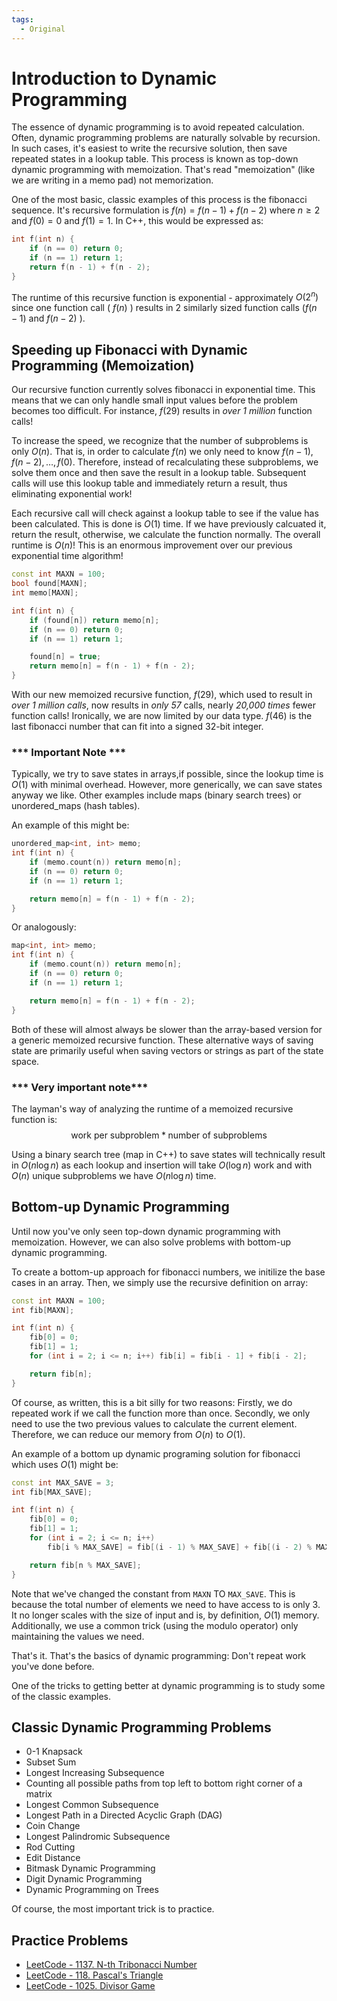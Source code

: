 ```yaml
---
tags:
  - Original
---
```


# Introduction to Dynamic Programming

The essence of dynamic programming is to avoid repeated calculation.  Often, dynamic programming problems are naturally solvable by recursion. In such cases, it's easiest to write the recursive solution, then save repeated states in a lookup table. This process is known as top-down dynamic programming with memoization. That's read "memoization" (like we are writing in a memo pad) not memorization.

One of the most basic, classic examples of this process is the fibonacci sequence. It's recursive formulation is $f(n) = f(n-1) + f(n-2)$ where $n \ge 2$ and $f(0)=0$ and $f(1)=1$. In C++, this would be expressed as:

```cpp
int f(int n) {
    if (n == 0) return 0;
    if (n == 1) return 1;
    return f(n - 1) + f(n - 2);
}
```

The runtime of this recursive function is exponential - approximately $O(2^n)$ since one function call ( $f(n)$ ) results in 2 similarly sized function calls ($f(n-1)$ and $f(n-2)$ ).

## Speeding up Fibonacci with Dynamic Programming (Memoization)

Our recursive function currently solves fibonacci in exponential time. This means that we can only handle small input values before the problem becomes too difficult. For instance, $f(29)$ results in *over 1 million* function calls!

To increase the speed, we recognize that the number of subproblems is only $O(n)$. That is, in order to calculate $f(n)$ we only need to know $f(n-1),f(n-2), \dots ,f(0)$. Therefore, instead of recalculating these subproblems, we solve them once and then save the result in a lookup table.  Subsequent calls will use this lookup table and immediately return a result, thus eliminating exponential work! 

Each recursive call will check against a lookup table to see if the value has been calculated. This is done is $O(1)$ time.  If we have previously calcuated it, return the result, otherwise, we calculate the function normally. The overall runtime is $O(n)$! This is an enormous improvement over our previous exponential time algorithm!

```cpp
const int MAXN = 100;
bool found[MAXN];
int memo[MAXN];

int f(int n) {
    if (found[n]) return memo[n];
    if (n == 0) return 0;
    if (n == 1) return 1;

    found[n] = true;
    return memo[n] = f(n - 1) + f(n - 2);
}
```

With our new memoized recursive function, $f(29)$, which used to result in *over 1 million calls*, now results in *only 57* calls, nearly *20,000 times* fewer function calls! Ironically, we are now limited by our data type. $f(46)$ is the last fibonacci number that can fit into a signed 32-bit integer.

### *** Important Note ***

Typically, we try to save states in arrays,if possible, since the lookup time is $O(1)$ with minimal overhead.  However, more generically, we can save states anyway we like. Other examples include maps (binary search trees) or unordered_maps (hash tables).

An example of this might be:

```cpp
unordered_map<int, int> memo;
int f(int n) {
    if (memo.count(n)) return memo[n];
    if (n == 0) return 0;
    if (n == 1) return 1;

    return memo[n] = f(n - 1) + f(n - 2);
}
```

Or analogously:

```cpp
map<int, int> memo;
int f(int n) {
    if (memo.count(n)) return memo[n];
    if (n == 0) return 0;
    if (n == 1) return 1;

    return memo[n] = f(n - 1) + f(n - 2);
}
```

Both of these will almost always be slower than the array-based version for a generic memoized recursive function.
These alternative ways of saving state are primarily useful when saving vectors or strings as part of the state space.

### *** Very important note***

The layman's way of analyzing the runtime of a memoized recursive function is:
$${ \text{work per subproblem} * \text{number of subproblems} }$$


Using a binary search tree (map in C++) to save states will technically result in $O(n \log n)$ as each lookup and insertion will take $O(\log n)$ work and with $O(n)$ unique subproblems we have $O(n \log n)$ time.

## Bottom-up Dynamic Programming

Until now you've only seen top-down dynamic programming with memoization. However, we can also solve problems with bottom-up dynamic programming. 

To create a bottom-up approach for fibonacci numbers, we initilize the base cases in an array. Then, we simply use the recursive definition on array:

```cpp
const int MAXN = 100;
int fib[MAXN];

int f(int n) {
    fib[0] = 0;
    fib[1] = 1;
    for (int i = 2; i <= n; i++) fib[i] = fib[i - 1] + fib[i - 2];

    return fib[n];
}
```

Of course, as written, this is a bit silly for two reasons: 
Firstly, we do repeated work if we call the function more than once. 
Secondly, we only need to use the two previous values to calculate the current element. Therefore, we can reduce our memory from $O(n)$ to $O(1)$. 

An example of a bottom up dynamic programing solution for fibonacci which uses $O(1)$ might be:

```cpp
const int MAX_SAVE = 3;
int fib[MAX_SAVE];

int f(int n) {
    fib[0] = 0;
    fib[1] = 1;
    for (int i = 2; i <= n; i++)
        fib[i % MAX_SAVE] = fib[(i - 1) % MAX_SAVE] + fib[(i - 2) % MAX_SAVE];

    return fib[n % MAX_SAVE];
}
```

Note that we've changed the constant from `MAXN` TO `MAX_SAVE`. This is because the total number of elements we need to have access to is only 3. It no longer scales with the size of input and is, by definition, $O(1)$ memory. Additionally, we use a common trick (using the modulo operator) only maintaining the values we need.

That's it. That's the basics of dynamic programming: Don't repeat work you've done before.  

One of the tricks to getting better at dynamic programming is to study some of the classic examples.

## Classic Dynamic Programming Problems
- 0-1 Knapsack
- Subset Sum
- Longest Increasing Subsequence
- Counting all possible paths from top left to bottom right corner of a matrix
- Longest Common Subsequence 
- Longest Path in a Directed Acyclic Graph (DAG)
- Coin Change
- Longest Palindromic Subsequence
- Rod Cutting
- Edit Distance
- Bitmask Dynamic Programming
- Digit Dynamic Programming
- Dynamic Programming on Trees

Of course, the most important trick is to practice.

## Practice Problems
* [LeetCode - 1137. N-th Tribonacci Number](https://leetcode.com/problems/n-th-tribonacci-number/description/)
* [LeetCode - 118. Pascal's Triangle](https://leetcode.com/problems/pascals-triangle/description/)
* [LeetCode - 1025. Divisor Game](https://leetcode.com/problems/divisor-game/description/)

